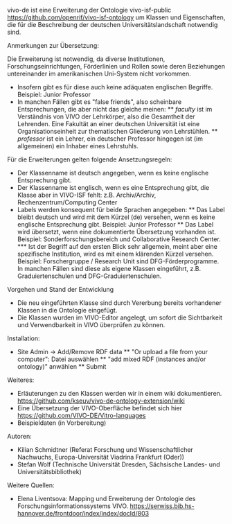vivo-de ist eine Erweiterung der Ontologie vivo-isf-public <https://github.com/openrif/vivo-isf-ontology> um Klassen und Eigenschaften, die für die Beschreibung der deutschen Universitätslandschaft notwendig sind.

Anmerkungen zur Übersetzung:

Die Erweiterung ist notwendig, da diverse Institutionen, Forschungseinrichtungen, Förderlinien und Rollen sowie deren Beziehungen untereinander im amerikanischen Uni-System nicht vorkommen. 

* Insofern gibt es für diese auch keine adäquaten englischen Begriffe. Beispiel: Junior Professor
* In manchen Fällen gibt es "false friends", also scheinbare Entsprechungen, die aber nicht das gleiche meinen: 
** _faculty_ ist im Verständnis von VIVO der Lehrkörper, also die Gesamtheit der Lehrenden. Eine Fakultät an einer deutschen Universität ist eine Organisationseinheit zur thematischen Gliederung von Lehrstühlen.
** _professor_ ist ein Lehrer, ein deutscher Professor hingegen ist (im allgemeinen) ein Inhaber eines Lehrstuhls.

Für die Erweiterungen gelten folgende Ansetzungsregeln:

* Der Klassenname ist deutsch angegeben, wenn es keine englische Entsprechung gibt. 
* Der Klassenname ist englisch, wenn es eine Entsprechung gibt, die Klasse aber in VIVO-ISF fehlt: z.B. Archiv/Archiv, Rechenzentrum/Computing Center
* Labels werden konsequent für beide Sprachen angegeben:
** Das Label bleibt deutsch und wird mit dem Kürzel (de) versehen, wenn es keine englische Entsprechung gibt. Beispiel: Junior Professor
** Das Label wird übersetzt, wenn eine dokumentierte Übersetzung vorhanden ist. Beispiel: Sonderforschungsbereich und Collaborative Research Center. 
*** Ist der Begriff auf den ersten Blick sehr allgemein, meint aber eine spezifische Institution, wird es mit einem klärenden Kürzel versehen. Beispiel: Forschergruppe / Research Unit sind DFG-Förderprogramme. In manchen Fällen sind diese als eigene Klassen eingeführt, z.B. Graduiertenschulen und DFG-Graduiertenschulen.

Vorgehen und Stand der Entwicklung

* Die neu eingeführten Klasse sind durch Vererbung bereits vorhandener Klassen in die Ontologie eingefügt.
* Die Klassen wurden im VIVO-Editor angelegt, um sofort die Sichtbarkeit und Verwendbarkeit in VIVO überprüfen zu können.

Installation:

* Site Admin -> Add/Remove RDF data 
** "Or upload a file from your computer": Datei auswählen
** "add mixed RDF (instances and/or ontology)" anwählen
** Submit

Weiteres:

* Erläuterungen zu den Klassen werden wir in einem wiki dokumentieren. https://github.com/kseuv/vivo-de-ontology-extension/wiki
* Eine Übersetzung der VIVO-Oberfläche befindet sich hier https://github.com/VIVO-DE/Vitro-languages
* Beispieldaten (in Vorbereitung)

Autoren: 

* Kilian Schmidtner (Referat Forschung und Wissenschaftlicher Nachwuchs, Europa-Universität Viadrina Frankfurt (Oder))
* Stefan Wolf (Technische Universität Dresden, Sächsische Landes- und Universitätsbibliothek)

Weitere Quellen:

* Elena Liventsova: Mapping und Erweiterung der Ontologie des Forschungsinformationssystems VIVO. https://serwiss.bib.hs-hannover.de/frontdoor/index/index/docId/803


